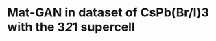 Mat-GAN in dataset of CsPb(Br/I)3 with the 3*2*1 supercell
===========================================================

